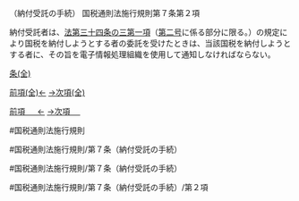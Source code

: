 （納付受託の手続）
国税通則法施行規則第７条第２項

納付受託者は、[法第三十四条の三第一項](国税通則法＿＿＿＿＿第３４条の３第１項)（[第二号](国税通則法施行規則＿第７条第２項第２号)に係る部分に限る。）の規定により国税を納付しようとする者の委託を受けたときは、当該国税を納付しようとする者に、その旨を電子情報処理組織を使用して通知しなければならない。

[条(全)](国税通則法施行規則＿第７条_.md)

[前項(全)←](国税通則法施行規則＿第７条第１項_.md)    [→次項(全)](国税通則法施行規則＿第７条第３項_.md)

[前項 　 ←](国税通則法施行規則＿第７条第１項.md)    [→次項 　 ](国税通則法施行規則＿第７条第３項.md)



#国税通則法施行規則

#国税通則法施行規則/第７条（納付受託の手続）

#国税通則法施行規則/第７条（納付受託の手続）

#国税通則法施行規則/第７条（納付受託の手続）/第２項

